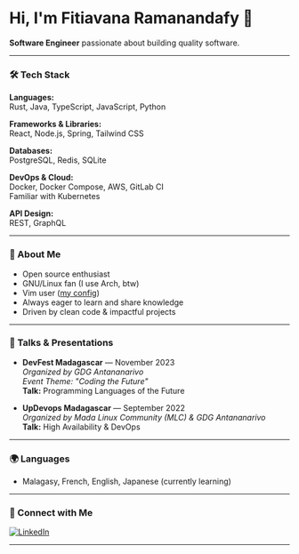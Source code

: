 # Hi, I'm Fitiavana Ramanandafy 👋

**Software Engineer** passionate about building quality software.

---

### 🛠️ Tech Stack

**Languages:**  
Rust, Java, TypeScript, JavaScript, Python

**Frameworks & Libraries:**  
React, Node.js, Spring, Tailwind CSS

**Databases:**  
PostgreSQL, Redis, SQLite

**DevOps & Cloud:**  
Docker, Docker Compose, AWS, GitLab CI  
Familiar with Kubernetes

**API Design:**  
REST, GraphQL

---

### 🌱 About Me
- Open source enthusiast
- GNU/Linux fan (I use Arch, btw)
- Vim user ([my config](https://github.com/fitiavana07/.vim))
- Always eager to learn and share knowledge
- Driven by clean code & impactful projects

---

### 🎤 Talks & Presentations

- **DevFest Madagascar** — November 2023  
  _Organized by GDG Antananarivo_  
  _Event Theme: "Coding the Future"_  
  **Talk:** Programming Languages of the Future

- **UpDevops Madagascar** — September 2022  
  _Organized by Mada Linux Community (MLC) & GDG Antananarivo_  
  **Talk:** High Availability & DevOps

---

### 🌍 Languages
- Malagasy, French, English, Japanese (currently learning)

---

### 🔗 Connect with Me

[![LinkedIn](https://img.shields.io/badge/LinkedIn-fitiavana--ramanandafy-blue?style=flat&logo=linkedin)](https://www.linkedin.com/in/fitiavana-ramanandafy/)

---

<!--
**fitiavana07/fitiavana07** is a ✨ special ✨ repository because its README.md (this file) appears on your GitHub profile.
-->

